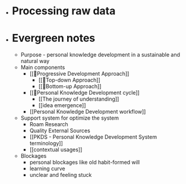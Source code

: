 - # Processing raw data
- # Evergreen notes
    - Purpose - personal knowledge development in a sustainable and natural way
    - Main components
        - [[🌱Progressive Development Approach]]
            - [[🌲Top-down Approach]]
            - [[🌲Bottom-up Approach]]
        - [[🌱Personal Knowledge Development cycle]]
            - [[The journey of understanding]]
            - [[idea emergence]]
        - [[Personal Knowledge Development workflow]]
    - Support system for optimize the system
        - Roam Research
        - Quality External Sources
        - [[PKDS - Personal Knowledge Development System terminology]]
        - [[contextual usages]]
    - Blockages
        - personal blockages like old habit-formed will
        - learning curve 
        - unclear and feeling stuck
